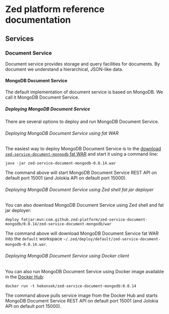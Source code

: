 # Zed platform reference documentation

## Services

### Document Service

Document service provides storage and query facilities for documents. By document we understand a hierarchical, JSON-like data.

#### MongoDB Document Service

The default implementation of document service is based on MongoDB. We call it MongoDB Document Service.

##### Deploying MongoDB Document Service

There are several options to deploy and run MongoDB Document Service.

###### Deploying MongoDB Document Service using fat WAR

The easiest way to deploy MongoDB Document Service is to the [download `zed-service-document-mongodb`
fat WAR](http://search.maven.org/remotecontent?filepath=com/github/zed-platform/zed-service-document-mongodb/0.0.14/zed-service-document-mongodb-0.0.14.war)
and start it using a command line:

    java -jar zed-service-document-mongodb-0.0.14.war

The command above will start MongoDB Document Service REST API on default port 15001 (and Jolokia API on default
port 15000).

###### Deploying MongoDB Document Service using Zed shell fat jar deployer

You can also download MongoDB Document Service using Zed shell and fat jar deployer:

    deploy fatjar:mvn:com.github.zed-platform/zed-service-document-mongodb/0.0.14/zed-service-document-mongodb/war

The command above will download MongoDB Document Service fat WAR into the `default` workspace
`~/.zed/deploy/default/zed-service-document-mongodb-0.0.14.war`.

###### Deploying MongoDB Document Service using Docker client

You can also run MongoDB Document Service using Docker image available in the
[Docker Hub](https://registry.hub.docker.com/u/hekonsek/zed-service-document-mongodb):

    docker run -t hekonsek/zed-service-document-mongodb:0.0.14

The command above pulls service image from the Docker Hub and starts MongoDB Document Service REST API on default port
15001 (and Jolokia API on default port 15000).